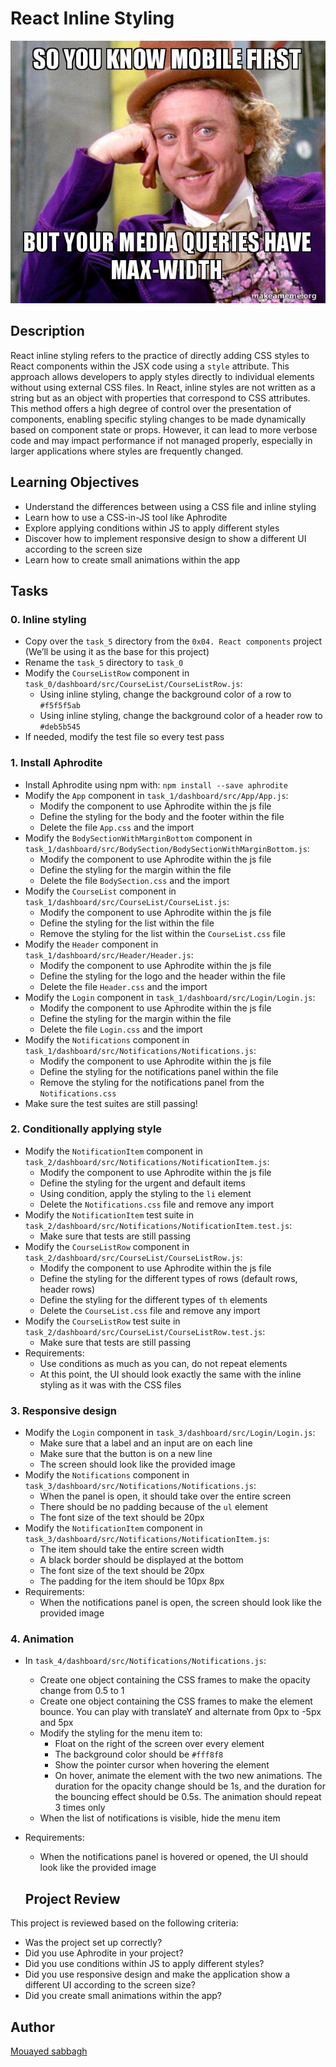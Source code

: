 # React Inline Styling

<img src='image/readme.jpg' title='redme'>

## Description
React inline styling refers to the practice of directly adding CSS styles to React components within the JSX code using a `style` attribute. This approach allows developers to apply styles directly to individual elements without using external CSS files. In React, inline styles are not written as a string but as an object with properties that correspond to CSS attributes. This method offers a high degree of control over the presentation of components, enabling specific styling changes to be made dynamically based on component state or props. However, it can lead to more verbose code and may impact performance if not managed properly, especially in larger applications where styles are frequently changed.

## Learning Objectives
- Understand the differences between using a CSS file and inline styling
- Learn how to use a CSS-in-JS tool like Aphrodite
- Explore applying conditions within JS to apply different styles
- Discover how to implement responsive design to show a different UI according to the screen size
- Learn how to create small animations within the app


## Tasks

### 0. Inline styling
- Copy over the `task_5` directory from the `0x04. React components` project (We’ll be using it as the base for this project)
- Rename the `task_5` directory to `task_0`
- Modify the `CourseListRow` component in `task_0/dashboard/src/CourseList/CourseListRow.js`:
  - Using inline styling, change the background color of a row to `#f5f5f5ab`
  - Using inline styling, change the background color of a header row to `#deb5b545`
- If needed, modify the test file so every test pass

### 1. Install Aphrodite
- Install Aphrodite using npm with: `npm install --save aphrodite`
- Modify the `App` component in `task_1/dashboard/src/App/App.js`:
  - Modify the component to use Aphrodite within the js file
  - Define the styling for the body and the footer within the file
  - Delete the file `App.css` and the import
- Modify the `BodySectionWithMarginBottom` component in `task_1/dashboard/src/BodySection/BodySectionWithMarginBottom.js`:
  - Modify the component to use Aphrodite within the js file
  - Define the styling for the margin within the file
  - Delete the file `BodySection.css` and the import
- Modify the `CourseList` component in `task_1/dashboard/src/CourseList/CourseList.js`:
  - Modify the component to use Aphrodite within the js file
  - Define the styling for the list within the file
  - Remove the styling for the list within the `CourseList.css` file
- Modify the `Header` component in `task_1/dashboard/src/Header/Header.js`:
  - Modify the component to use Aphrodite within the js file
  - Define the styling for the logo and the header within the file
  - Delete the file `Header.css` and the import
- Modify the `Login` component in `task_1/dashboard/src/Login/Login.js`:
  - Modify the component to use Aphrodite within the js file
  - Define the styling for the margin within the file
  - Delete the file `Login.css` and the import
- Modify the `Notifications` component in `task_1/dashboard/src/Notifications/Notifications.js`:
  - Modify the component to use Aphrodite within the js file
  - Define the styling for the notifications panel within the file
  - Remove the styling for the notifications panel from the `Notifications.css`
- Make sure the test suites are still passing!

### 2. Conditionally applying style
- Modify the `NotificationItem` component in `task_2/dashboard/src/Notifications/NotificationItem.js`:
  - Modify the component to use Aphrodite within the js file
  - Define the styling for the urgent and default items
  - Using condition, apply the styling to the `li` element
  - Delete the `Notifications.css` file and remove any import
- Modify the `NotificationItem` test suite in `task_2/dashboard/src/Notifications/NotificationItem.test.js`:
  - Make sure that tests are still passing
- Modify the `CourseListRow` component in `task_2/dashboard/src/CourseList/CourseListRow.js`:
  - Modify the component to use Aphrodite within the js file
  - Define the styling for the different types of rows (default rows, header rows)
  - Define the styling for the different types of `th` elements
  - Delete the `CourseList.css` file and remove any import
- Modify the `CourseListRow` test suite in `task_2/dashboard/src/CourseList/CourseListRow.test.js`:
  - Make sure that tests are still passing
- Requirements:
  - Use conditions as much as you can, do not repeat elements
  - At this point, the UI should look exactly the same with the inline styling as it was with the CSS files

### 3. Responsive design
- Modify the `Login` component in `task_3/dashboard/src/Login/Login.js`:
  - Make sure that a label and an input are on each line
  - Make sure that the button is on a new line
  - The screen should look like the provided image
- Modify the `Notifications` component in `task_3/dashboard/src/Notifications/Notifications.js`:
  - When the panel is open, it should take over the entire screen
  - There should be no padding because of the `ul` element
  - The font size of the text should be 20px
- Modify the `NotificationItem` component in `task_3/dashboard/src/Notifications/NotificationItem.js`:
  - The item should take the entire screen width
  - A black border should be displayed at the bottom
  - The font size of the text should be 20px
  - The padding for the item should be 10px 8px
- Requirements:
  - When the notifications panel is open, the screen should look like the provided image

### 4. Animation
- In `task_4/dashboard/src/Notifications/Notifications.js`:
  - Create one object containing the CSS frames to make the opacity change from 0.5 to 1
  - Create one object containing the CSS frames to make the element bounce. You can play with translateY and alternate from 0px to -5px and 5px
  - Modify the styling for the menu item to:
    - Float on the right of the screen over every element
    - The background color should be `#fff8f8`
    - Show the pointer cursor when hovering the element
    - On hover, animate the element with the two new animations. The duration for the opacity change should be 1s, and the duration for the bouncing effect should be 0.5s. The animation should repeat 3 times only
  - When the list of notifications is visible, hide the menu item
- Requirements:
  - When the notifications panel is hovered or opened, the UI should look like the provided image

  ## Project Review

This project is reviewed based on the following criteria:

- Was the project set up correctly?
- Did you use Aphrodite in your project?
- Did you use conditions within JS to apply different styles?
- Did you use responsive design and make the application show a different UI according to the screen size?
- Did you create small animations within the app?

## Author
[Mouayed sabbagh](https://github.com/MOUAYEDSB)